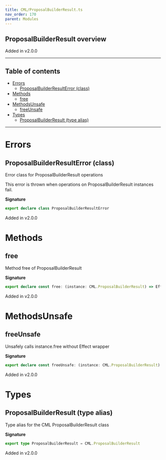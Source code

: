 ```yaml
---
title: CML/ProposalBuilderResult.ts
nav_order: 170
parent: Modules
---
```


## ProposalBuilderResult overview

Added in v2.0.0

---

<h2 class="text-delta">Table of contents</h2>

- [Errors](#errors)
  - [ProposalBuilderResultError (class)](#proposalbuilderresulterror-class)
- [Methods](#methods)
  - [free](#free)
- [MethodsUnsafe](#methodsunsafe)
  - [freeUnsafe](#freeunsafe)
- [Types](#types)
  - [ProposalBuilderResult (type alias)](#proposalbuilderresult-type-alias)

---

# Errors

## ProposalBuilderResultError (class)

Error class for ProposalBuilderResult operations

This error is thrown when operations on ProposalBuilderResult instances fail.

**Signature**

```ts
export declare class ProposalBuilderResultError
```

Added in v2.0.0

# Methods

## free

Method free of ProposalBuilderResult

**Signature**

```ts
export declare const free: (instance: CML.ProposalBuilderResult) => Effect.Effect<void, ProposalBuilderResultError>
```

Added in v2.0.0

# MethodsUnsafe

## freeUnsafe

Unsafely calls instance.free without Effect wrapper

**Signature**

```ts
export declare const freeUnsafe: (instance: CML.ProposalBuilderResult) => void
```

Added in v2.0.0

# Types

## ProposalBuilderResult (type alias)

Type alias for the CML ProposalBuilderResult class

**Signature**

```ts
export type ProposalBuilderResult = CML.ProposalBuilderResult
```

Added in v2.0.0
